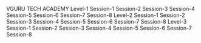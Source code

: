 
VGURU TECH ACADEMY
Level-1
Session-1
Session-2
Session-3
Session-4
Session-5
Session-6
Session-7
Session-8
Level-2
Session-1
Session-2
Session-3
Session-4
Session-5
Session-6
Session-7
Session-8
Level-3
Session-1
Session-2
Session-3
Session-4
Session-5
Session-6
Session-7
Session-8
